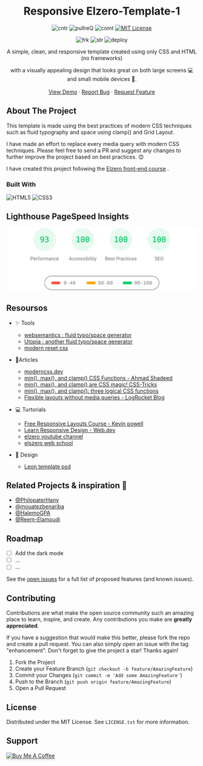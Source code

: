 

<div align="center">




<h1 align="center" >Responsive Elzero-Template-1</h1>

![cntr](https://img.shields.io/github/contributors/Issam-seghir/Elzero-Template-1?color=pink&style=for-the-badge)
![pullreQ](https://img.shields.io/github/issues-pr/Issam-seghir/Elzero-Template-1?color=orange&style=for-the-badge)
![comt](https://img.shields.io/github/last-commit/Issam-seghir/Elzero-Template-1?style=for-the-badge)
[![MIT License](https://img.shields.io/badge/License-MIT-green.svg?style=for-the-badge)](https://choosealicense.com/licenses/mit/)

![frk](https://img.shields.io/github/forks/Issam-seghir/Elzero-Template-1?style=flat-square)
![str](https://img.shields.io/github/stars/Issam-seghir/Elzero-Template-1?style=flat-square)
![deploy](https://img.shields.io/website?down_color=red&down_message=down&style=flat-square&up_color=succes&up_message=up&url=https%3A%2F%2Fissam-seghir.github.io%2FElzero-Template-1%2F)

  <p align="center">
A simple, clean, and responsive template created using only CSS and HTML (no frameworks)

with a visually appealing design that looks great on both large screens 💻 and small mobile devices 📱.
    <br />
    <br />
    <a href="https://issam-seghir.github.io/Elzero-Template-1/">View Demo</a>
    ·
    <a href="https://github.com/Issam-seghir/Elzero-Template-1/issues">Report Bug</a>
    ·
    <a href="https://github.com/Issam-seghir/Elzero-Template-1/issues">Request Feature</a>
  </p>


</div>







## About The Project

This template is made using the best practices of modern CSS techniques such as fluid typography and space using clamp() and Grid Layout. 

I have made an effort to replace every media query with modern CSS techniques. Please feel free to send a PR and suggest any changes to further improve the project based on best practices. 😊

I have created this project following  the [Elzero front-end course](https://elzero.org/tracks/front-end/) .

### Built With

![HTML5](https://img.shields.io/badge/html5-%23E34F26.svg?style=for-the-badge&logo=html5&logoColor=white)
![CSS3](https://img.shields.io/badge/css3-%231572B6.svg?style=for-the-badge&logo=css3&logoColor=white)

## Lighthouse PageSpeed Insights

[![Google PageSpeed](https://raw.githubusercontent.com/alshedivat/al-folio/master/assets/img/pagespeed.svg)](https://pagespeed.web.dev/report?url=https%3A%2F%2Fissam-seghir-github-io%2FElzero-Template-1%2F&form_factor=desktop)

## Resoursos 
- ✨ Tools
  - [websemantics : fluid typo/space generator](https://websemantics.uk/tools/responsive-font-calculator/)
  - [Utopia : another fluid typo/space generator](https://utopia.fyi/grid/calculator/)
  - [modern reset css](https://github.com/Andy-set-studio/modern-css-reset/blob/master/dist/reset.css)
 
- 📑Articles 
  - [moderncss.dev](https://moderncss.dev/)
  - [min(), max(), and clamp() CSS Functions - Ahmad Shadeed](https://ishadeed.com/article/css-min-max-clamp/)
  - [min(), max(), and clamp() are CSS magic!  CSS-Tricks](https://css-tricks.com/min-max-and-clamp-are-css-magic/)
  - [min(), max(), and clamp(): three logical CSS functions](https://web.dev/min-max-clamp/)
  - [Flexible layouts without media queries - LogRocket Blog](https://blog.logrocket.com/flexible-layouts-without-media-queries/)
  
- 💻 Turtorials
  - [Free Responsive Layouts Course - Kevin powell](https://www.kevinpowell.co/courses/)
  - [Learn Responsive Design - Web.dev](https://web.dev/learn/design/)
  - [elzero youtube channel](https://www.youtube.com/playlist?list=PLDoPjvoNmBAzHSjcR-HnW9tnxyuye8KbF)
  - [elszero web school](https://elzero.org/practical-html-css/)

- 🎨 Design 
  - [Leon template psd](https://www.graphberry.com/item/leon-psd-agency-template)


## Related Projects & inspiration 🌠
- [@PhilopaterHany](https://github.com/PhilopaterHany/Leon-Template)
- [@mouatezbenariba](https://github.com/mouatezbenariba/template-html-css-01)
- [@HalemoGPA](https://github.com/HalemoGPA/HTML_CSS_TEMP_1)
- [@Reem-Elamoudi](https://github.com/Reem-Elamoudi/elzero-template2)



<!-- ROADMAP -->
## Roadmap

- [ ] Add the dark mode 
- [ ] ...
- [ ] ...

See the [open issues](https://github.com/github_username/repo_name/issues) for a full list of proposed features (and known issues).

<!-- CONTRIBUTING -->
## Contributing

Contributions are what make the open source community such an amazing place to learn, inspire, and create. Any contributions you make are **greatly appreciated**.

If you have a suggestion that would make this better, please fork the repo and create a pull request. You can also simply open an issue with the tag "enhancement".
Don't forget to give the project a star! Thanks again!

1. Fork the Project
2. Create your Feature Branch (`git checkout -b feature/AmazingFeature`)
3. Commit your Changes (`git commit -m 'Add some AmazingFeature'`)
4. Push to the Branch (`git push origin feature/AmazingFeature`)
5. Open a Pull Request


<!-- LICENSE -->
## License

Distributed under the MIT License. See `LICENSE.txt` for more information.

## Support
<a href="https://www.buymeacoffee.com/issam.seghir" target="_blank"><img src="https://www.buymeacoffee.com/assets/img/custom_images/orange_img.png" alt="Buy Me A Coffee" style="height: 41px !important;width: 174px !important;box-shadow: 0px 3px 2px 0px rgba(190, 190, 190, 0.5) !important;-webkit-box-shadow: 0px 3px 2px 0px rgba(190, 190, 190, 0.5) !important;" ></a>

